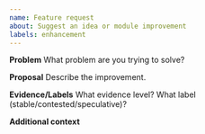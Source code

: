 ```yaml
---
name: Feature request
about: Suggest an idea or module improvement
labels: enhancement
---
```

**Problem**
What problem are you trying to solve?

**Proposal**
Describe the improvement.

**Evidence/Labels**
What evidence level? What label (stable/contested/speculative)?

**Additional context**
